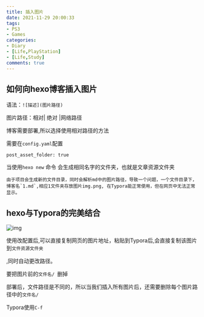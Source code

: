 ```yaml
---
title: 插入图片
date: 2021-11-29 20:00:33
tags: 
- PS3
- Games
categories:
- Diary
- [Life,PlayStation]
- [Life,Study]
comments: true 
---
```


## 如何向hexo博客插入图片

语法：`![描述](图片路径)`

图片路径：相对| 绝对 |网络路径

博客需要部署,所以选择使用相对路径的方法

需要在`config.yaml`配置

```
post_asset_folder: true
```

当使用`hexo new` 命令 会生成相同名字的文件夹，也就是文章资源文件夹

```
由于项目会生成新的文件目录，同时会解析md中的图片路径，导致一个问题，一个文件目录下，博客名`1.md`,相应1文件夹存放图片img.png, 在Typora能正常使用，但在网页中无法正常显示。
```

## hexo与Typora的完美结合

![img](v2-52220b2dba6901ee2181b72951d25a7b_720w.jpg)


使用改配置后,可以直接复制网页的图片地址，粘贴到Typora后,会直接复制该图片到`文件资源文件夹`

,同时自动更改路径。

要把图片前的`文件名/ `删掉

部署后，文件路径是不同的，所以当我们插入所有图片后，还需要删除每个图片路径中的`文件名/` 

Typora使用`C-f`


